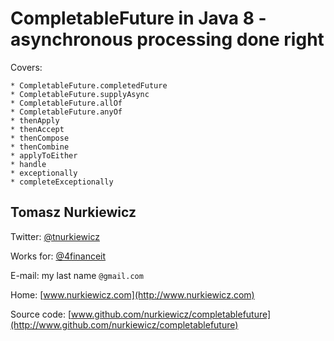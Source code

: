 # CompletableFuture in Java 8 - asynchronous processing done right

Covers:

    * CompletableFuture.completedFuture
    * CompletableFuture.supplyAsync
    * CompletableFuture.allOf
    * CompletableFuture.anyOf
    * thenApply
    * thenAccept
    * thenCompose
    * thenCombine
    * applyToEither
    * handle
    * exceptionally
    * completeExceptionally


## Tomasz Nurkiewicz

Twitter: [@tnurkiewicz](https://twitter.com/tnurkiewicz)

Works for: [@4financeit](https://twitter.com/4financeit)

E-mail: my last name `@gmail.com`

Home: [www.nurkiewicz.com](http://www.nurkiewicz.com)

Source code: [www.github.com/nurkiewicz/completablefuture](http://www.github.com/nurkiewicz/completablefuture)
